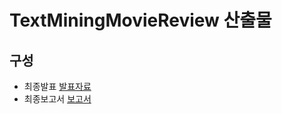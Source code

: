 # TextMiningMovieReview 산출물
## 구성

  - 최종발표 [발표자료](https://github.com/tekies09/TextMiningMovieReview/blob/master/outputs/TextMiningMovieReviewPdf.pdf)
  - 최종보고서 [보고서](https://github.com/tekies09/TextMiningMovieReview/blob/master/outputs/TextMiningMovieReview%EB%B3%B4%EA%B3%A0%EC%84%9C.hwp)


